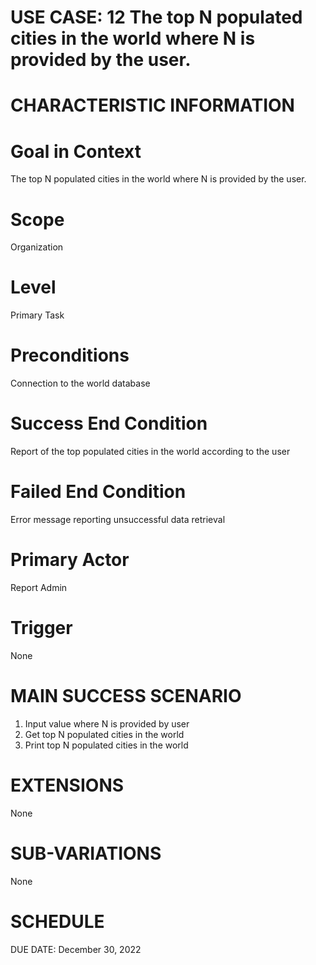 # USE CASE: 12 The top N populated cities in the world where N is provided by the user.

# CHARACTERISTIC INFORMATION

# Goal in Context
The top N populated cities in the world where N is provided by the user.

# Scope
Organization

# Level
Primary Task

# Preconditions
Connection to the world database

# Success End Condition
Report of the top populated cities in the world according to the user

# Failed End Condition
Error message reporting unsuccessful data retrieval

# Primary Actor
Report Admin

# Trigger
None

# MAIN SUCCESS SCENARIO
1. Input value where N is provided by user
2. Get top N populated cities in the world
3. Print top N populated cities in the world

# EXTENSIONS
None

# SUB-VARIATIONS
None

# SCHEDULE
DUE DATE: December 30, 2022